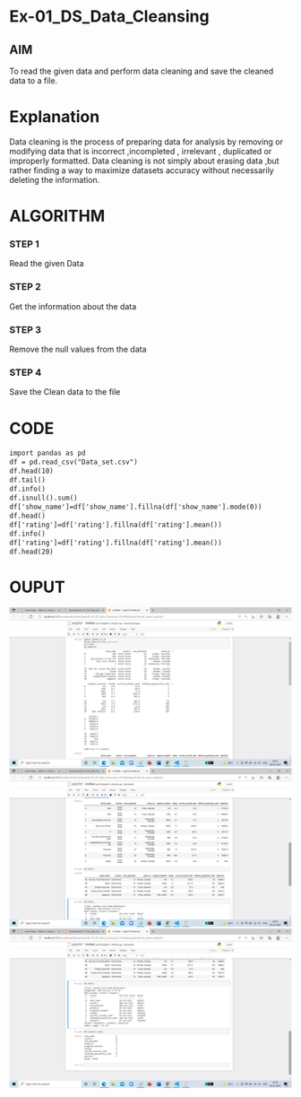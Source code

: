 # Ex-01_DS_Data_Cleansing


## AIM
To read the given data and perform data cleaning and save the cleaned data to a file. 

# Explanation
Data cleaning is the process of preparing data for analysis by removing or modifying data that is incorrect ,incompleted , irrelevant , duplicated or improperly formatted. 
Data cleaning is not simply about erasing data ,but rather finding a way to maximize datasets accuracy without necessarily deleting the information. 

# ALGORITHM
### STEP 1
Read the given Data
### STEP 2
Get the information about the data
### STEP 3
Remove the null values from the data
### STEP 4
Save the Clean data to the file


# CODE
```
import pandas as pd
df = pd.read_csv("Data_set.csv")
df.head(10)
df.tail()
df.info()
df.isnull().sum()
df['show_name']=df['show_name'].fillna(df['show_name'].mode(0))
df.head()
df['rating']=df['rating'].fillna(df['rating'].mean())
df.info()
df['rating']=df['rating'].fillna(df['rating'].mean())
df.head(20)
```
# OUPUT
![output1](.//t.png)
![output2](.//t2.png)
![output3](.//t3.png)

